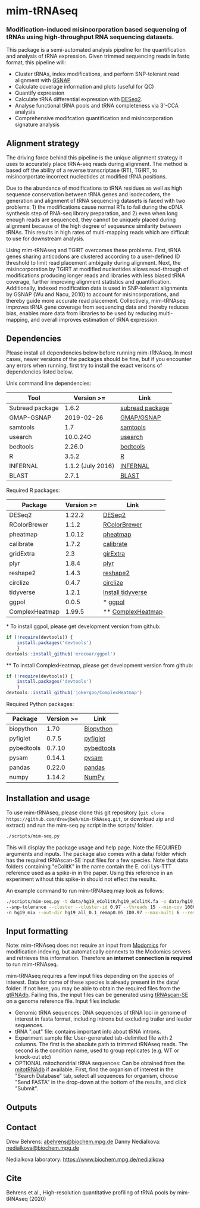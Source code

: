 # mim-tRNAseq
### Modification-induced misincorporation based sequencing of tRNAs using high-throughput RNA sequencing datasets.

This package is a semi-automated analysis pipeline for the quantification and analysis of tRNA expression. Given trimmed sequencing reads in fastq format, this pipeline will:
* Cluster tRNAs, index modifications, and perform SNP-tolerant read alignment with [GSNAP](http://research-pub.gene.com/gmap/)
* Calculate coverage information and plots (useful for QC)
* Quantify expression
* Calculate tRNA differential expression with [DESeq2](https://bioconductor.org/packages/release/bioc/html/DESeq2.html).
* Analyse functional tRNA pools and tRNA completeness via 3'-CCA analysis
* Comprehensive modifcation quantification and misincorporation signature analysis

## Alignment strategy

The driving force behind this pipeline is the unique alignment strategy it uses to accurately place tRNA-seq reads during alignment. The method is based off the ability of a reverse transcriptase (RT), TGIRT, to misincorportate incorrect nucleotides at modified tRNA positions. 

Due to the abundance of modifications to tRNA residues as well as high sequence conservation between tRNA genes and isodecoders, the generation and alignment of tRNA sequencing datasets is faced with two problems: 1) the modifications cause normal RTs to fail during the cDNA synthesis step of RNA-seq library preparation, and 2) even when long enough reads are sequenced, they cannot be uniquely placed during alignment because of the high degree of sequeunce similarity between tRNAs. This results in high rates of multi-mapping reads which are difficult to use for downstream analysis.

Using mim-tRNAseq and TGIRT overcomes these problems. First, tRNA genes sharing anticodons are clustered according to a user-defined ID threshold to limit read placement ambiguity during alignment. Next, the misincorporation by TGIRT at modified nucleotides allows read-through of modifications producing longer reads and libraries with less biased tRNA coverage, further improving alignment statistics and quantification. Additionally, indexed modification data is used in SNP-tolerant alignments by GSNAP (Wu and Nacu, 2010) to account for misincorporations, and thereby guide more accurate read placement. Collectively, mim-tRNAseq improves tRNA gene coverage from sequencing data and thereby reduces bias, enables more data from libraries to be used by reducing multi-mapping, and overall improves estimation of tRNA expression.

## Dependencies

Please install all dependencies below before running mim-tRNAseq. In most cases, newer versions of the packages should be fine, but if you encounter any errors when running, first try to install the exact verisons of dependencies listed below.

Unix command line dependencies:

Tool | Version >= | Link
-----|------------|-----
Subread package | 1.6.2 | [subread package](http://subread.sourceforge.net/)
GMAP-GSNAP | 2019-02-26 | [GMAP/GSNAP](http://research-pub.gene.com/gmap/)
samtools | 1.7 | [samtools](http://www.htslib.org/)
usearch | 10.0.240 | [usearch](https://www.drive5.com/usearch/)
bedtools | 2.26.0 | [bedtools](https://bedtools.readthedocs.io/en/latest/content/installation.html)
R | 3.5.2 | [R](https://www.r-project.org/)
INFERNAL | 1.1.2 (July 2016) | [INFERNAL](http://eddylab.org/infernal/)
BLAST | 2.7.1 | [BLAST](https://blast.ncbi.nlm.nih.gov/Blast.cgi?CMD=Web&PAGE_TYPE=BlastDocs&DOC_TYPE=Download)

Required R packages:

Package | Version >= | Link
--------|------------|-----
DESeq2 | 1.22.2 | [DESeq2](https://bioconductor.org/packages/release/bioc/html/DESeq2.html)
RColorBrewer | 1.1.2 | [RColorBrewer](https://www.rdocumentation.org/packages/RColorBrewer/versions/1.1-2)
pheatmap | 1.0.12 | [pheatmap](https://www.rdocumentation.org/packages/pheatmap/versions/1.0.12)
calibrate | 1.7.2 | [calibrate](https://cran.r-project.org/web/packages/calibrate/index.html)
gridExtra | 2.3 | [girExtra](https://cran.r-project.org/web/packages/gridExtra/index.html)
plyr | 1.8.4 | [plyr](https://www.rdocumentation.org/packages/plyr/versions/1.8.4)
reshape2 | 1.4.3 | [reshape2](https://cran.r-project.org/web/packages/reshape2/index.html)
circlize | 0.4.7 | [circlize](https://cran.r-project.org/web/packages/circlize/index.html)
tidyverse | 1.2.1 | [Install tidyverse](https://www.tidyverse.org/packages/)
ggpol | 0.0.5 | * [ggpol](https://github.com/erocoar/ggpol)
ComplexHeatmap | 1.99.5 | ** [ComplexHeatmap](https://github.com/jokergoo/ComplexHeatmap)

\* To install ggpol, please get development version from github:
```R
if (!require(devtools)) {
	install.packages('devtools')
    }
devtools::install_github('erocoar/ggpol')
```
\*\* To install ComplexHeatmap, please get development version from github:

```R
if (!require(devtools)) {
	install.packages('devtools')
    }
devtools::install_github('jokergoo/ComplexHeatmap')	
```
Required Python packages:

Package | Version >= | Link
--------|------------|-----
biopython | 1.70 | [Biopython](https://biopython.org/)
pyfiglet | 0.7.5 | [pyfiglet](https://pypi.org/project/pyfiglet/0.7/)
pybedtools | 0.7.10 | [pybedtools](https://daler.github.io/pybedtools/)
pysam | 0.14.1 | [pysam](https://pysam.readthedocs.io/en/latest/api.html)
pandas | 0.22.0 | [pandas](https://pandas.pydata.org/)
numpy | 1.14.2 | [NumPy](https://numpy.org/)
 
## Installation and usage

To use mim-tRNAseq, please clone this git repository (`git clone https://github.com/drewjbeh/mim-tRNAseq.git`, or download zip and extract) and run the mim-seq.py script in the scripts/ folder.
```bash
./scripts/mim-seq.py
```
This will display the package usage and help page. Note the REQUIRED arguments and inputs. 
The package also comes with a data/ folder which has the required tRNAscan-SE input files for a few species. Note that data folders containing "eColitK" in the name contain the E. coli Lys-TTT reference used as a spike-in in the paper. Using this reference in an experiment without this spike-in should not effect the results.

An example command to run mim-tRNAseq may look as follows:
```bash
./scripts/mim-seq.py -t data/hg19_eColitK/hg19_eColitK.fa -o data/hg19_eColitK/hg19_eschColi-tRNAs.out -m data/hg19_eColitK/hg19-mitotRNAs.fa 
--snp-tolerance --cluster --cluster-id 0.97 --threads 15 --min-cov 1000 --max-mismatches 0.1 --control-condition kiPS --cca-analysis 
-n hg19_mix --out-dir hg19_all_0.1_remap0.05_ID0.97 --max-multi 6 --remap --remap-mismatches 0.05 sampleData_hg19_all.txt
```

## Input formatting

Note: mim-tRNAseq does not require an input from [Modomics](http://modomics.genesilico.pl/) for modification indexing, but automatically connexts to the Modomics servers and retrieves this information. Therefore an **internet connection is required** to run mim-tRNAseq.

mim-tRNAseq requires a few input files depending on the species of interest. Data for some of these species is already present in the data/ folder. If not here, you may be able to obtain the required files from the [gtRNAdb](http://gtrnadb.ucsc.edu/). Failing this, the input files can be generated using [tRNAscan-SE](http://trna.ucsc.edu/tRNAscan-SE/) on a genome reference file. Input files include:
* Genomic tRNA sequences: DNA sequences of tRNA loci in genome of interest in fasta format, including introns but excluding trailer and leader sequences.
* tRNA ".out" file: contains important info about tRNA introns.
* Experiment sample file: User-generated tab-delimited file with 2 columns. The first is the absolute path to trimmed tRNAseq reads. The second is the condition name, used to group replicates (e.g. WT or knock-out etc)
* OPTIONAL mitochondrial tRNA sequences: Can be obtained from the [mitotRNAdb](http://mttrna.bioinf.uni-leipzig.de/mtDataOutput/) if available. First, find the organism of interest in the "Search Database" tab, select all sequences for organism, choose "Send FASTA" in the drop-down at the bottom of the results, and click "Submit".

## Outputs

## Contact

Drew Behrens: abehrens@biochem.mpg.de
Danny Nedialkova: nedialkova@biochem.mpg.de

Nedialkova laboratory: https://www.biochem.mpg.de/nedialkova


## Cite

Behrens et al., High-resolution quantitative profiling of tRNA pools by mim-tRNAseq (2020)

